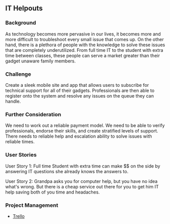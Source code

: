 IT Helpouts
--------------

### Background

As technology becomes more pervasive in our lives, it becomes more and more difficult to troubleshoot every small issue that comes up. On the other hand, there is a plethora of people with the knowledge to solve these issues that are completely underutilized. From full time IT to the student with extra time between classes, these people can serve a market greater than their gadget unaware family members.

### Challenge

Create a sleek mobile site and app that allows users to subscribe for technical support for all of their gadgets. Professionals are then able to register onto the system and resolve any issues on the queue they can handle.

### Further Consideration

We need to work out a reliable payment model. We need to be able to verify professionals, endorse their skills, and create stratified levels of support. There needs to reliable help and escalation ability to solve issues with reliable times.

### User Stories

User Story 1: Full time Student with extra time can make $$ on the side by answering IT questions she already knows the answers to.

User Story 2: Grandpa asks you for computer help, but you have no idea what's wrong. But there is a cheap service out there for you to get him IT help saving both of you time and headaches.

### Project Management

* [Trello](https://trello.com/b/Bb9gVAFI)
